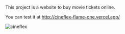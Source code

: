 This project is a website to buy movie tickets online.

You can test it at http://cineflex-flame-one.vercel.app/ 

![cineflex](https://user-images.githubusercontent.com/106849571/182272612-119729d3-cd04-48d3-a33b-725dd520b68b.gif)
